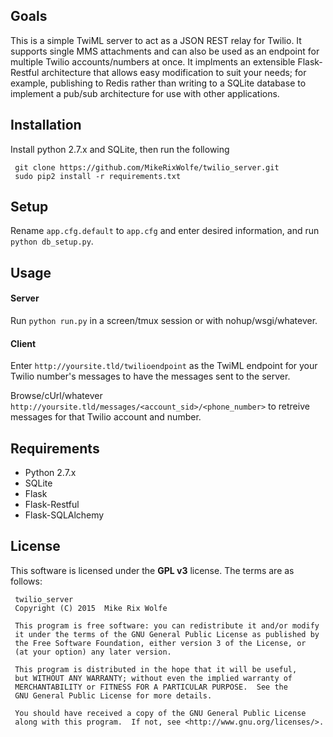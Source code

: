 ## Goals
This is a simple TwiML server to act as a JSON REST relay for Twilio. It supports single MMS attachments and can also be used as an endpoint for multiple Twilio accounts/numbers at once. It implments an extensible Flask-Restful architecture that allows easy modification to suit your needs; for example, publishing to Redis rather than writing to a SQLite database to implement a pub/sub architecture for use with other applications.

## Installation
Install python 2.7.x and SQLite, then run the following

     git clone https://github.com/MikeRixWolfe/twilio_server.git
     sudo pip2 install -r requirements.txt

## Setup
Rename `app.cfg.default` to `app.cfg` and enter desired information, and run `python db_setup.py`.

## Usage
#### Server
Run `python run.py` in a screen/tmux session or with nohup/wsgi/whatever.
#### Client
Enter `http://yoursite.tld/twilioendpoint` as the TwiML endpoint for your Twilio number's messages to have the messages sent to the server.

Browse/cUrl/whatever `http://yoursite.tld/messages/<account_sid>/<phone_number>` to retreive messages for that Twilio account and number.

## Requirements
* Python 2.7.x
* SQLite
* Flask
* Flask-Restful
* Flask-SQLAlchemy

## License
This software is licensed under the **GPL v3** license. The terms are as follows:
     
     twilio_server
     Copyright (C) 2015  Mike Rix Wolfe
     
     This program is free software: you can redistribute it and/or modify
     it under the terms of the GNU General Public License as published by
     the Free Software Foundation, either version 3 of the License, or
     (at your option) any later version.
     
     This program is distributed in the hope that it will be useful,
     but WITHOUT ANY WARRANTY; without even the implied warranty of
     MERCHANTABILITY or FITNESS FOR A PARTICULAR PURPOSE.  See the
     GNU General Public License for more details.
     
     You should have received a copy of the GNU General Public License
     along with this program.  If not, see <http://www.gnu.org/licenses/>.
